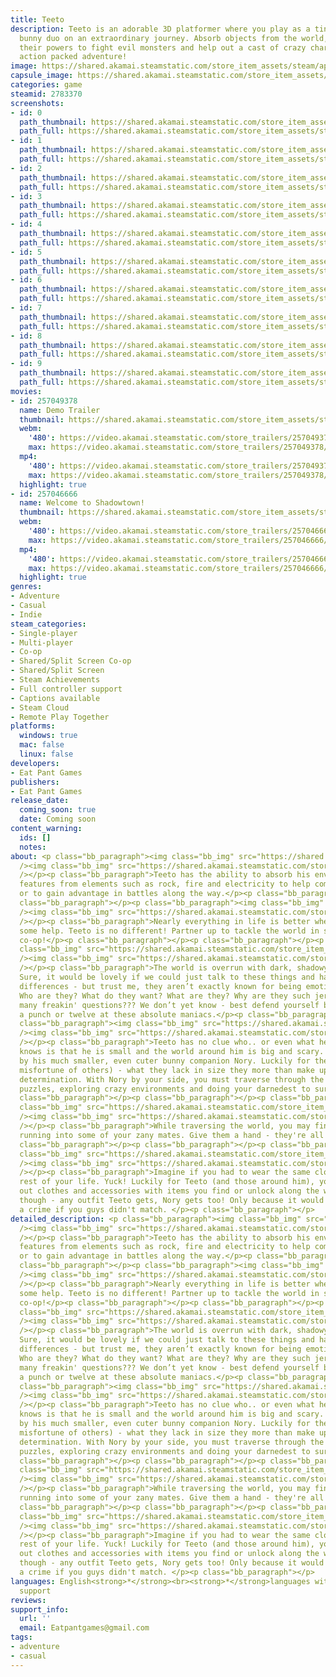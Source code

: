 ```yaml
---
title: Teeto
description: Teeto is an adorable 3D platformer where you play as a tiny blob and
  bunny duo on an extraordinary journey. Absorb objects from the world, harnessing
  their powers to fight evil monsters and help out a cast of crazy characters in an
  action packed adventure!
image: https://shared.akamai.steamstatic.com/store_item_assets/steam/apps/2783370/header.jpg?t=1732469560
capsule_image: https://shared.akamai.steamstatic.com/store_item_assets/steam/apps/2783370/5fd0a4706d79e9c951838b00d4e5123598296680/capsule_231x87.jpg?t=1732469560
categories: game
steamid: 2783370
screenshots:
- id: 0
  path_thumbnail: https://shared.akamai.steamstatic.com/store_item_assets/steam/apps/2783370/ss_8f29939423f4346110213599c4f7fd1e051004f2.600x338.jpg?t=1732469560
  path_full: https://shared.akamai.steamstatic.com/store_item_assets/steam/apps/2783370/ss_8f29939423f4346110213599c4f7fd1e051004f2.1920x1080.jpg?t=1732469560
- id: 1
  path_thumbnail: https://shared.akamai.steamstatic.com/store_item_assets/steam/apps/2783370/ss_03dd974dc401ebad6d033783ce913d24a1bd140e.600x338.jpg?t=1732469560
  path_full: https://shared.akamai.steamstatic.com/store_item_assets/steam/apps/2783370/ss_03dd974dc401ebad6d033783ce913d24a1bd140e.1920x1080.jpg?t=1732469560
- id: 2
  path_thumbnail: https://shared.akamai.steamstatic.com/store_item_assets/steam/apps/2783370/ss_5b93822efd7ec9823106b69ed1a42f76b9b3bb5a.600x338.jpg?t=1732469560
  path_full: https://shared.akamai.steamstatic.com/store_item_assets/steam/apps/2783370/ss_5b93822efd7ec9823106b69ed1a42f76b9b3bb5a.1920x1080.jpg?t=1732469560
- id: 3
  path_thumbnail: https://shared.akamai.steamstatic.com/store_item_assets/steam/apps/2783370/ss_3fa71cbddd7551a05a7ef0532dc41c1434d7523b.600x338.jpg?t=1732469560
  path_full: https://shared.akamai.steamstatic.com/store_item_assets/steam/apps/2783370/ss_3fa71cbddd7551a05a7ef0532dc41c1434d7523b.1920x1080.jpg?t=1732469560
- id: 4
  path_thumbnail: https://shared.akamai.steamstatic.com/store_item_assets/steam/apps/2783370/ss_e91f49440d7668a50e413676c7d7afdcade9fab3.600x338.jpg?t=1732469560
  path_full: https://shared.akamai.steamstatic.com/store_item_assets/steam/apps/2783370/ss_e91f49440d7668a50e413676c7d7afdcade9fab3.1920x1080.jpg?t=1732469560
- id: 5
  path_thumbnail: https://shared.akamai.steamstatic.com/store_item_assets/steam/apps/2783370/ss_3c8f5eb4fe88bf757b1d6469d69e75ef2865e91a.600x338.jpg?t=1732469560
  path_full: https://shared.akamai.steamstatic.com/store_item_assets/steam/apps/2783370/ss_3c8f5eb4fe88bf757b1d6469d69e75ef2865e91a.1920x1080.jpg?t=1732469560
- id: 6
  path_thumbnail: https://shared.akamai.steamstatic.com/store_item_assets/steam/apps/2783370/ss_5babda607e1c393a46ff913fe1ffd3e8a9438465.600x338.jpg?t=1732469560
  path_full: https://shared.akamai.steamstatic.com/store_item_assets/steam/apps/2783370/ss_5babda607e1c393a46ff913fe1ffd3e8a9438465.1920x1080.jpg?t=1732469560
- id: 7
  path_thumbnail: https://shared.akamai.steamstatic.com/store_item_assets/steam/apps/2783370/ss_55c2affe8cb468e5eea649b173769967cffdc842.600x338.jpg?t=1732469560
  path_full: https://shared.akamai.steamstatic.com/store_item_assets/steam/apps/2783370/ss_55c2affe8cb468e5eea649b173769967cffdc842.1920x1080.jpg?t=1732469560
- id: 8
  path_thumbnail: https://shared.akamai.steamstatic.com/store_item_assets/steam/apps/2783370/ss_371d0b84f880fc226e1b0fcf1c79be724f56599c.600x338.jpg?t=1732469560
  path_full: https://shared.akamai.steamstatic.com/store_item_assets/steam/apps/2783370/ss_371d0b84f880fc226e1b0fcf1c79be724f56599c.1920x1080.jpg?t=1732469560
- id: 9
  path_thumbnail: https://shared.akamai.steamstatic.com/store_item_assets/steam/apps/2783370/ss_ee297a350cd3444c47c4e41bbb5c4448bdf1fcb7.600x338.jpg?t=1732469560
  path_full: https://shared.akamai.steamstatic.com/store_item_assets/steam/apps/2783370/ss_ee297a350cd3444c47c4e41bbb5c4448bdf1fcb7.1920x1080.jpg?t=1732469560
movies:
- id: 257049378
  name: Demo Trailer
  thumbnail: https://shared.akamai.steamstatic.com/store_item_assets/steam/apps/257049378/9145f3b92bb91cb5e0a00dac588c4b1b13b91ffe/movie_600x337.jpg?t=1732068749
  webm:
    '480': https://video.akamai.steamstatic.com/store_trailers/257049378/movie480_vp9.webm?t=1732068749
    max: https://video.akamai.steamstatic.com/store_trailers/257049378/movie_max_vp9.webm?t=1732068749
  mp4:
    '480': https://video.akamai.steamstatic.com/store_trailers/257049378/movie480.mp4?t=1732068749
    max: https://video.akamai.steamstatic.com/store_trailers/257049378/movie_max.mp4?t=1732068749
  highlight: true
- id: 257046666
  name: Welcome to Shadowtown!
  thumbnail: https://shared.akamai.steamstatic.com/store_item_assets/steam/apps/257046666/movie.293x165.jpg?t=1723777280
  webm:
    '480': https://video.akamai.steamstatic.com/store_trailers/257046666/movie480_vp9.webm?t=1723777280
    max: https://video.akamai.steamstatic.com/store_trailers/257046666/movie_max_vp9.webm?t=1723777280
  mp4:
    '480': https://video.akamai.steamstatic.com/store_trailers/257046666/movie480.mp4?t=1723777280
    max: https://video.akamai.steamstatic.com/store_trailers/257046666/movie_max.mp4?t=1723777280
  highlight: true
genres:
- Adventure
- Casual
- Indie
steam_categories:
- Single-player
- Multi-player
- Co-op
- Shared/Split Screen Co-op
- Shared/Split Screen
- Steam Achievements
- Full controller support
- Captions available
- Steam Cloud
- Remote Play Together
platforms:
  windows: true
  mac: false
  linux: false
developers:
- Eat Pant Games
publishers:
- Eat Pant Games
release_date:
  coming_soon: true
  date: Coming soon
content_warning:
  ids: []
  notes:
about: <p class="bb_paragraph"><img class="bb_img" src="https://shared.akamai.steamstatic.com/store_item_assets/steam/apps/2783370/extras/Title_absorb.png?t=1732469560"
  /><img class="bb_img" src="https://shared.akamai.steamstatic.com/store_item_assets/steam/apps/2783370/extras/Gif_Absorb.gif?t=1732469560"
  /></p><p class="bb_paragraph">Teeto has the ability to absorb his environment, embracing
  features from elements such as rock, fire and electricity to help complete challenges
  or to gain advantage in battles along the way.</p><p class="bb_paragraph"></p><p
  class="bb_paragraph"></p><p class="bb_paragraph"><img class="bb_img" src="https://shared.akamai.steamstatic.com/store_item_assets/steam/apps/2783370/extras/Title_coop.png?t=1732469560"
  /><img class="bb_img" src="https://shared.akamai.steamstatic.com/store_item_assets/steam/apps/2783370/extras/Gif_Coop.gif?t=1732469560"
  /></p><p class="bb_paragraph">Nearly everything in life is better when you've got
  some help. Teeto is no different! Partner up to tackle the world in split screen
  co-op!</p><p class="bb_paragraph"></p><p class="bb_paragraph"></p><p class="bb_paragraph"><img
  class="bb_img" src="https://shared.akamai.steamstatic.com/store_item_assets/steam/apps/2783370/extras/Title_shadows.png?t=1732469560"
  /><img class="bb_img" src="https://shared.akamai.steamstatic.com/store_item_assets/steam/apps/2783370/extras/Gif_Shadows.gif?t=1732469560"
  /></p><p class="bb_paragraph">The world is overrun with dark, shadowy monsters.
  Sure, it would be lovely if we could just talk to these things and hash out our
  differences - but trust me, they aren’t exactly known for being emotionally reasonable.
  Who are they? What do they want? What are they? Why are they such jerks? Why so
  many freakin' questions??? We don’t yet know - best defend yourself by throwing
  a punch or twelve at these absolute maniacs.</p><p class="bb_paragraph"></p><p class="bb_paragraph"></p><p
  class="bb_paragraph"><img class="bb_img" src="https://shared.akamai.steamstatic.com/store_item_assets/steam/apps/2783370/extras/Title_world.png?t=1732469560"
  /><img class="bb_img" src="https://shared.akamai.steamstatic.com/store_item_assets/steam/apps/2783370/extras/Gif_World.gif?t=1732469560"
  /></p><p class="bb_paragraph">Teeto has no clue who.. or even what he is. All he
  knows is that he is small and the world around him is big and scary. Teeto is joined
  by his much smaller, even cuter bunny companion Nory. Luckily for them (and to the
  misfortune of others) - what they lack in size they more than make up for in reckless
  determination. With Nory by your side, you must traverse through the unknown - solving
  puzzles, exploring crazy environments and doing your darnedest to survive.</p><p
  class="bb_paragraph"></p><p class="bb_paragraph"></p><p class="bb_paragraph"><img
  class="bb_img" src="https://shared.akamai.steamstatic.com/store_item_assets/steam/apps/2783370/extras/Title_friends.png?t=1732469560"
  /><img class="bb_img" src="https://shared.akamai.steamstatic.com/store_item_assets/steam/apps/2783370/extras/Gif_Friends.gif?t=1732469560"
  /></p><p class="bb_paragraph">While traversing the world, you may find yourself
  running into some of your zany mates. Give them a hand - they're all utterly hopeless!</p><p
  class="bb_paragraph"></p><p class="bb_paragraph"></p><p class="bb_paragraph"><img
  class="bb_img" src="https://shared.akamai.steamstatic.com/store_item_assets/steam/apps/2783370/extras/Title_outfits.png?t=1732469560"
  /><img class="bb_img" src="https://shared.akamai.steamstatic.com/store_item_assets/steam/apps/2783370/extras/Gif_Outfits.gif?t=1732469560"
  /></p><p class="bb_paragraph">Imagine if you had to wear the same clothes for the
  rest of your life. Yuck! Luckily for Teeto (and those around him), you can swap
  out clothes and accessories with items you find or unlock along the way. Don't worry
  though - any outfit Teeto gets, Nory gets too! Only because it would totally be
  a crime if you guys didn't match. </p><p class="bb_paragraph"></p>
detailed_description: <p class="bb_paragraph"><img class="bb_img" src="https://shared.akamai.steamstatic.com/store_item_assets/steam/apps/2783370/extras/Title_absorb.png?t=1732469560"
  /><img class="bb_img" src="https://shared.akamai.steamstatic.com/store_item_assets/steam/apps/2783370/extras/Gif_Absorb.gif?t=1732469560"
  /></p><p class="bb_paragraph">Teeto has the ability to absorb his environment, embracing
  features from elements such as rock, fire and electricity to help complete challenges
  or to gain advantage in battles along the way.</p><p class="bb_paragraph"></p><p
  class="bb_paragraph"></p><p class="bb_paragraph"><img class="bb_img" src="https://shared.akamai.steamstatic.com/store_item_assets/steam/apps/2783370/extras/Title_coop.png?t=1732469560"
  /><img class="bb_img" src="https://shared.akamai.steamstatic.com/store_item_assets/steam/apps/2783370/extras/Gif_Coop.gif?t=1732469560"
  /></p><p class="bb_paragraph">Nearly everything in life is better when you've got
  some help. Teeto is no different! Partner up to tackle the world in split screen
  co-op!</p><p class="bb_paragraph"></p><p class="bb_paragraph"></p><p class="bb_paragraph"><img
  class="bb_img" src="https://shared.akamai.steamstatic.com/store_item_assets/steam/apps/2783370/extras/Title_shadows.png?t=1732469560"
  /><img class="bb_img" src="https://shared.akamai.steamstatic.com/store_item_assets/steam/apps/2783370/extras/Gif_Shadows.gif?t=1732469560"
  /></p><p class="bb_paragraph">The world is overrun with dark, shadowy monsters.
  Sure, it would be lovely if we could just talk to these things and hash out our
  differences - but trust me, they aren’t exactly known for being emotionally reasonable.
  Who are they? What do they want? What are they? Why are they such jerks? Why so
  many freakin' questions??? We don’t yet know - best defend yourself by throwing
  a punch or twelve at these absolute maniacs.</p><p class="bb_paragraph"></p><p class="bb_paragraph"></p><p
  class="bb_paragraph"><img class="bb_img" src="https://shared.akamai.steamstatic.com/store_item_assets/steam/apps/2783370/extras/Title_world.png?t=1732469560"
  /><img class="bb_img" src="https://shared.akamai.steamstatic.com/store_item_assets/steam/apps/2783370/extras/Gif_World.gif?t=1732469560"
  /></p><p class="bb_paragraph">Teeto has no clue who.. or even what he is. All he
  knows is that he is small and the world around him is big and scary. Teeto is joined
  by his much smaller, even cuter bunny companion Nory. Luckily for them (and to the
  misfortune of others) - what they lack in size they more than make up for in reckless
  determination. With Nory by your side, you must traverse through the unknown - solving
  puzzles, exploring crazy environments and doing your darnedest to survive.</p><p
  class="bb_paragraph"></p><p class="bb_paragraph"></p><p class="bb_paragraph"><img
  class="bb_img" src="https://shared.akamai.steamstatic.com/store_item_assets/steam/apps/2783370/extras/Title_friends.png?t=1732469560"
  /><img class="bb_img" src="https://shared.akamai.steamstatic.com/store_item_assets/steam/apps/2783370/extras/Gif_Friends.gif?t=1732469560"
  /></p><p class="bb_paragraph">While traversing the world, you may find yourself
  running into some of your zany mates. Give them a hand - they're all utterly hopeless!</p><p
  class="bb_paragraph"></p><p class="bb_paragraph"></p><p class="bb_paragraph"><img
  class="bb_img" src="https://shared.akamai.steamstatic.com/store_item_assets/steam/apps/2783370/extras/Title_outfits.png?t=1732469560"
  /><img class="bb_img" src="https://shared.akamai.steamstatic.com/store_item_assets/steam/apps/2783370/extras/Gif_Outfits.gif?t=1732469560"
  /></p><p class="bb_paragraph">Imagine if you had to wear the same clothes for the
  rest of your life. Yuck! Luckily for Teeto (and those around him), you can swap
  out clothes and accessories with items you find or unlock along the way. Don't worry
  though - any outfit Teeto gets, Nory gets too! Only because it would totally be
  a crime if you guys didn't match. </p><p class="bb_paragraph"></p>
languages: English<strong>*</strong><br><strong>*</strong>languages with full audio
  support
reviews:
support_info:
  url: ''
  email: Eatpantgames@gmail.com
tags:
- adventure
- casual
---
```

